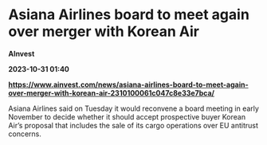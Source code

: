 # Asiana Airlines board to meet again over merger with Korean Air
**AInvest**

**2023-10-31 01:40**

**https://www.ainvest.com/news/asiana-airlines-board-to-meet-again-over-merger-with-korean-air-2310100061c047c8e33e7bca/**

Asiana Airlines said on Tuesday it would reconvene a board meeting in early November to decide whether it should accept prospective buyer Korean Air’s proposal that includes the sale of its cargo operations over EU antitrust concerns.